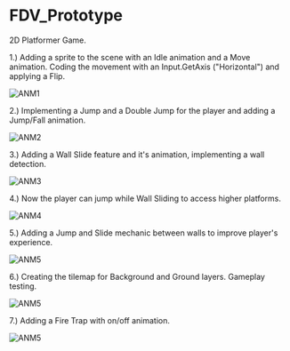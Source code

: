 # FDV_Prototype

2D Platformer Game.

1.) Adding a sprite to the scene with an Idle animation and a Move animation. Coding the movement with an Input.GetAxis ("Horizontal") and applying a Flip.

![ANM1](https://user-images.githubusercontent.com/114673717/207416620-40d8c34b-73fb-40b6-9bad-92079f235ad1.gif)

2.) Implementing a Jump and a Double Jump for the player and adding a Jump/Fall animation.

![ANM2](https://user-images.githubusercontent.com/114673717/207417084-b9df4e94-5854-486e-9d23-b1fac6bd8996.gif)

3.) Adding a Wall Slide feature and it's animation, implementing a wall detection.

![ANM3](https://user-images.githubusercontent.com/114673717/207417569-30a5d737-c14e-4025-8646-ce3a85821651.gif)

4.) Now the player can jump while Wall Sliding to access higher platforms.

![ANM4](https://user-images.githubusercontent.com/114673717/207417889-0617efbc-b82e-43a9-b2ca-0db609bc113e.gif)

5.) Adding a Jump and Slide mechanic between walls to improve player's experience.

![ANM5](https://user-images.githubusercontent.com/114673717/207421288-3b771ce8-1a8c-4ba7-9f11-67e4a1389c44.gif)

6.) Creating the tilemap for Background and Ground layers. Gameplay testing.

![ANM5](https://user-images.githubusercontent.com/114673717/207444478-3e9f26f7-bf80-480e-8b9c-e91ce17e7403.gif)

7.) Adding a Fire Trap with on/off animation.

![ANM5](https://user-images.githubusercontent.com/114673717/207837342-dffb5e48-8804-4acb-a0dc-7cbd6ca89e4c.gif)
